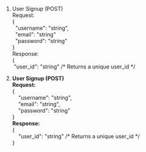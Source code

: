 1. User Signup (POST)  
   Request:  
   {  
   &nbsp;&nbsp;"username": "string",  
   &nbsp;&nbsp;"email": "string"  
   &nbsp;&nbsp;"password": "string"  
   }  
   Response:  
  {  
  &nbsp;"user_id": "string" /* Returns a unique user_id */  

1. **User Signup (POST)**  
   **Request:**  
   {  
   &nbsp;&nbsp;&nbsp;&nbsp;"username": "string",  
   &nbsp;&nbsp;&nbsp;&nbsp;"email": "string",  
   &nbsp;&nbsp;&nbsp;&nbsp;"password": "string"  
   }  
   **Response:**  
   {  
   &nbsp;&nbsp;&nbsp;&nbsp;"user_id": "string" /* Returns a unique user_id */  
   }
